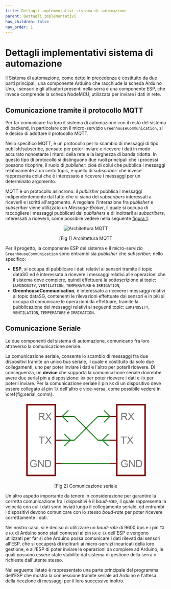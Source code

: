```yaml
---
title: Dettagli implementativi sistema di automazione
parent: Dettagli implementativi
has_children: false
nav_order: 1
---
```


# Dettagli implementativi sistema di automazione
Il Sistema di automazione, come detto in precedenza è costituito da due parti principali, una componente Arduino che racchiude la scheda Arduino Uno, i sensori e gli attuatori presenti nella serra e una componente ESP, che invece comprende la scheda NodeMCU, utilizzata per inviare i dati in rete.

## Comunicazione tramite il protocollo MQTT
Per far comunicare fra loro il sistema di automazione con il resto del sistema di backend, in particolare con il micro-servizio ``GreenhouseCommunication``,  si è deciso di adottare il protocollo MQTT. 

Nello specifico MQTT, è un protocollo per lo scambio di messaggi di tipo publish/subscribe, pensato per poter inviare e ricevere i dati in modo accurato nonostante i ritardi della rete e la larghezza di banda ridotta. In questo tipo di protocollo si distinguono due ruoli principali che i processi possono ricoprire, il ruolo di _publisher_: cioè di colui che pubblica i messaggi relativamente a un certo topic, e quello di _subscriber_: che invece rappresenta colui che è interessato a ricevere i messaggi per un determinato argomento. 

MQTT è un protocollo asincrono: il _publisher_ pubblica i messaggi indipendentemente dal fatto che vi siano dei _subscribers_ interessati a riceverli e iscritti all'argomento. A regolare l'interazione fra _publisher_ e _subscriber_ viene utilizzato un _Message-Broker_, il quale si occupa di raccogliere i messaggi pubblicati dai _publishers_ e di inoltrarli ai _subscribers_, interessati a riceverli, come possibile vedere nella seguente <a href="fig1">figura 1</a>.

<div align="center">
<img src="img/architettura-MQTT.jpg" alt="Architettura MQTT" id="fig1">
<p align="center">[Fig 1] Architettura MQTT</p>
</div>

Per il progetto, la componente ESP del sistema e il micro-servizio ``GreenhouseCommunication`` sono entrambi sia _publisher_ che _subscriber_; nello specifico:

- **ESP**, si occupa di pubblicare i dati relativi ai sensori tramite il topic dataSG ed è interessata a ricevere i messaggi relativi alle operazioni che il sistema deve compiere, quindi effettuerà la sottoscrizione ai topic: ``LUMINOSITY``, ``VENTILATION``, ``TEMPERATURE`` e ``IRRIGATION``;
- **GreenhouseCommunication**, è interessato a ricevere i messaggi relativi al topic dataSG, contenenti le rilevazioni effettuate dai sensori e in più si occupa di comunicare le operazioni da effettuare, tramite la pubblicazione dei messaggi relativi ai seguenti topic: ``LUMINOSITY``, ``VENTILATION``, ``TEMPERATURE`` e ``IRRIGATION``.

## Comunicazione Seriale

Le due componenti del sistema di automazione, comunicano fra loro attraverso la comunicazione seriale.

La comunicazione seriale, consente lo scambio di messaggi fra due dispositivi tramite un unico bus seriale, il quale è costituito da solo due collegamenti, uno per poter inviare i dati e l'altro per poterli ricevere. Di conseguenza, un **device** che supporta la comunicazione seriale dovrebbe avere due serial pin a disposizione: `RX` per poter ricevere  i dati e `TX` per poterli inviare. Per la comunicazione seriale il pin `RX` di un dispositivo deve essere collegato al pin `TX` dell'altro e vice-versa, come possibile vedere in \cref{fig:serial_comm}.

<div align="center">
<img src="img/serial_communication.png" alt="Comunicazione Seriale" id="fig2">
<p align="center">[Fig 2] Comunicazione seriale</p>
</div>

Un altro aspetto importante da tenere in considerazione per garantire la corretta comunicazione fra i dispositivi è il _baud-rate_, il quale rappresenta la velocità con cui i dati sono inviati lungo il collegamento seriale, ed entrambi i dispositivi devono comunicare con lo stesso _boud-rate_ per poter ricevere correttamente i dati.

Nel nostro caso, si è deciso di utilizzare un _baud-rate_ di 9600 bps e i pin `TX` e `RX` di Arduino sono stati connessi ai pin `RX` e `TX` dell'ESP e vengono utilizzati per far sì che Arduino possa comunicare i dati rilevati dai sensori all'ESP, che si occuperà di inoltrarli ai micro-servizi incaricati della loro gestione, e all'ESP di poter inviare le operazioni da compiere ad Arduino, le quali possono essere state stabilite dal sistema di gestione della serra o richieste dall'utente stesso.

Nel seguente listato è rappresentato una parte principale del programma dell'ESP che mostra la connessione tramite seriale ad Arduino e l'attesa della ricezione di messaggi per il loro successivo inoltro.
